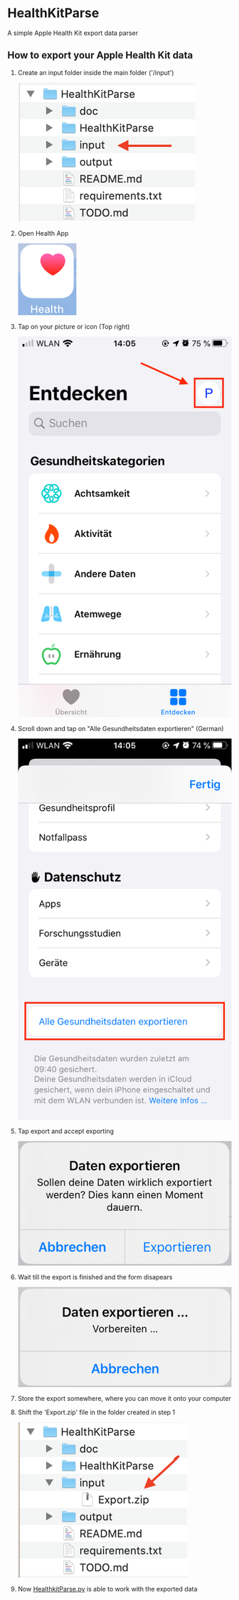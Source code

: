 # HealthKitParse

 A simple Apple Health Kit export data parser

## How to export your Apple Health Kit data

1. Create an input folder inside the main folder ('/input')

    ![Picture of folder structure](doc/export/inputFolder.png)

2. Open Health App

    ![Picture of app symbol](doc/export/healthApp.png)

3. Tap on your picture or icon (Top right)

    ![Picture of user profile selection](doc/export/userProfileSelection.png)

4. Scroll down and tap on "Alle Gesundheitsdaten exportieren" (German)

    ![Picture of export button](doc/export/exportButton.png)

5. Tap export and accept exporting

    ![Picture of export query](doc/export/dataExport.png)

6. Wait till the export is finished and the form disapears

    ![Picture of export process](doc/export/wait.png)

7. Store the export somewhere, where you can move it onto your computer
8. Shift the 'Export.zip' file in the folder created in step 1

    ![Picture of finished export](doc/export/finishedExport.png)

9. Now [HealthkitParse.py](HealthkitParse/HealthkitParse.py) is able to work with the exported data
